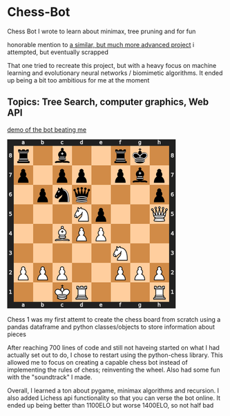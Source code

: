 # Chess-Bot
Chess Bot I wrote to learn about minimax, tree pruning and for fun

honorable mention to [a similar, but much more advanced project](https://github.com/Stargor14/carnosaEngine) i attempted, but eventually scrapped

That one tried to recreate this project, but with a heavy focus on machine learning and evolutionary neural networks / biomimetic algorithms. It ended up being a bit too ambitious for me at the moment

## Topics: Tree Search, computer graphics, Web API

[demo of the bot beating me](https://www.youtube.com/watch?v=ltoRKf2a5g4)

![screenshoit of board](temp.png)

Chess 1 was my first attemt to create the chess board from scratch using a pandas dataframe and python classes/objects to store information about pieces

After reaching 700 lines of code and still not haveing started on what I had actually set out to do, I chose to restart using the python-chess library. This allowed me to focus on creating a capable chess bot instead of implementing the rules of chess; reinventing the wheel.
Also had some fun with the "soundtrack" I made.

Overall, I learned a ton about pygame, minimax algorithms and recursion.
I also added Lichess api functionality so that you can verse the bot online.
It ended up being better than 1100ELO but worse 1400ELO, so not half bad
